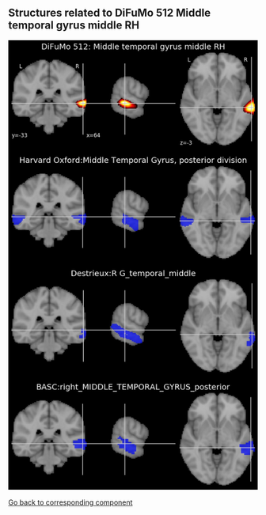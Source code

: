 


## Structures related to DiFuMo 512 Middle temporal gyrus middle RH

![391](391.jpg "Structures related to DiFuMo 512 Middle temporal gyrus middle RH")

[Go back to corresponding component](https://parietal-inria.github.io/DiFuMo/512/html/391.html)